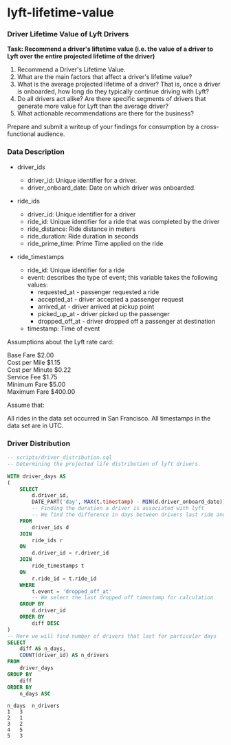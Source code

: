 # lyft-lifetime-value  

### Driver Lifetime Value of Lyft Drivers  

**Task: Recommend a driver's liftetime value (i.e. the value of a driver to Lyft over the entire projected lifetime of the driver)**  

1. Recommend a Driver's Lifetime Value.
2. What are the main factors that affect a driver's lifetime value?
3. What is the average projected lifetime of a driver? That is, once a driver is onboarded, how long do they typically continue driving with Lyft?
4. Do all drivers act alike? Are there specific segments of drivers that generate more value for Lyft than the average driver?
5. What actionable recommendations are there for the business?

Prepare and submit a writeup of your findings for consumption by a cross-functional audience.  

### Data Description  

- driver_ids
    - driver_id: Unique identifier for a driver.
    - driver_onboard_date: Date on which driver was onboarded.  
   
- ride_ids
    - driver_id: Unique identifier for a driver
    - ride_id: Unique identifier for a ride that was completed by the driver
    - ride_distance: Ride distance in meters
    - ride_duration: Ride duration in seconds
    - ride_prime_time: Prime Time applied on the ride  
    
- ride_timestamps  
    - ride_id: Unique identifier for a ride
    - event: describes the type of event; this variable takes the following values:
        - requested_at - passenger requested a ride
        - accepted_at - driver accepted a passenger request
        - arrived_at - driver arrived at pickup point
        - picked_up_at - driver picked up the passenger
        - dropped_off_at - driver dropped off a passenger at destination
    - timestamp: Time of event  
    
Assumptions about the Lyft rate card:  

Base Fare $2.00  
Cost per Mile $1.15  
Cost per Minute $0.22  
Service Fee $1.75  
Minimum Fare $5.00  
Maximum Fare $400.00    

Assume that:

All rides in the data set occurred in San Francisco.
All timestamps in the data set are in UTC.  

### Driver Distribution  

```sql
-- scripts/driver_distribution.sql
-- Determining the projected life distribution of lyft drivers.  

WITH driver_days AS
(
	SELECT
		d.driver_id,
		DATE_PART('day', MAX(t.timestamp) - MIN(d.driver_onboard_date)) AS diff
		-- Finding the duration a driver is associated with lyft
		-- We find the difference in days between drivers last ride and onboard date and call it diff
	FROM
		driver_ids d
	JOIN 
		ride_ids r
	ON 
		d.driver_id = r.driver_id
	JOIN
		ride_timestamps t
	ON 
		r.ride_id = t.ride_id
	WHERE
		t.event = 'dropped_off_at'  
		-- We select the last dropped off timestamp for calculation
	GROUP BY
		d.driver_id
	ORDER BY
		diff DESC
)
-- Here we will find number of drivers that last for particular days
SELECT
	diff AS n_days,
	COUNT(driver_id) AS n_drivers
FROM
	driver_days
GROUP BY
	diff
ORDER BY
	n_days ASC
```
```csv
n_days	n_drivers
1	3
2	1
3	2
4	5
5	3
```




